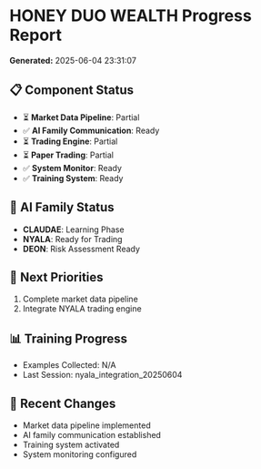 # HONEY DUO WEALTH Progress Report
**Generated:** 2025-06-04 23:31:07

## 📋 Component Status
- ⏳ **Market Data Pipeline**: Partial
- ✅ **AI Family Communication**: Ready
- ⏳ **Trading Engine**: Partial
- ⏳ **Paper Trading**: Partial
- ✅ **System Monitor**: Ready
- ✅ **Training System**: Ready

## 🤖 AI Family Status
- **CLAUDAE**: Learning Phase
- **NYALA**: Ready for Trading  
- **DEON**: Risk Assessment Ready

## 🎯 Next Priorities
1. Complete market data pipeline
1. Integrate NYALA trading engine

## 📊 Training Progress
- Examples Collected: N/A
- Last Session: nyala_integration_20250604

## 🔧 Recent Changes
- Market data pipeline implemented
- AI family communication established
- Training system activated
- System monitoring configured
